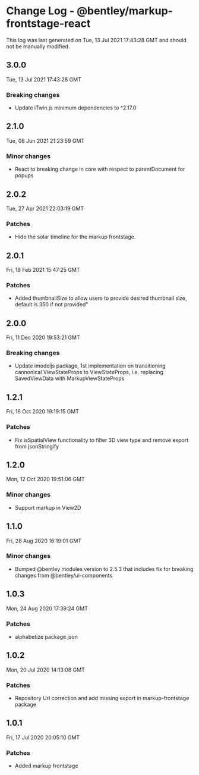 # Change Log - @bentley/markup-frontstage-react

This log was last generated on Tue, 13 Jul 2021 17:43:28 GMT and should not be manually modified.

## 3.0.0
Tue, 13 Jul 2021 17:43:28 GMT

### Breaking changes

- Update iTwin.js minimum dependencies to ^2.17.0

## 2.1.0
Tue, 08 Jun 2021 21:23:59 GMT

### Minor changes

- React to breaking change in core with respect to parentDocument for popups

## 2.0.2
Tue, 27 Apr 2021 22:03:19 GMT

### Patches

- Hide the solar timeline for the markup frontstage.

## 2.0.1
Fri, 19 Feb 2021 15:47:25 GMT

### Patches

- Added thumbnailSize to allow users to provide desired thumbnail size, default is 350 if not provided"

## 2.0.0
Fri, 11 Dec 2020 19:53:21 GMT

### Breaking changes

- Update imodeljs package, 1st implementation on transitioning cannonical ViewStateProps to ViewStateProps, i.e. replacing SavedViewData with MarkupViewStateProps

## 1.2.1
Fri, 16 Oct 2020 19:19:15 GMT

### Patches

- Fix isSpatialView functionality to filter 3D view type and remove export from jsonStringify

## 1.2.0
Mon, 12 Oct 2020 19:51:06 GMT

### Minor changes

- Support markup in View2D

## 1.1.0
Fri, 28 Aug 2020 16:19:01 GMT

### Minor changes

- Bumped @bentley modules version to 2.5.3 that includes fix for breaking changes from @bentley/ui-components

## 1.0.3
Mon, 24 Aug 2020 17:39:24 GMT

### Patches

- alphabetize package.json

## 1.0.2
Mon, 20 Jul 2020 14:13:08 GMT

### Patches

- Repository Url correction and add missing export in  markup-frontstage package

## 1.0.1
Fri, 17 Jul 2020 20:05:10 GMT

### Patches

- Added markup frontstage

